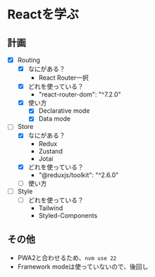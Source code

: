 # Reactを学ぶ

## 計画

- [x] Routing
  - [x] なにがある？
    - React Router一択
  - [x] どれを使っている？
    - "react-router-dom": "^7.2.0"
  - [x] 使い方
    - [x] Declarative mode
    - [x] Data mode
- [ ] Store
  - [x] なにがある？
    - Redux
    - Zustand
    - Jotai
  - [x] どれを使っている？
    - "@reduxjs/toolkit": "^2.6.0"
  - [ ] 使い方
- [ ] Style
  - [ ] どれを使っている？
    - Tailwind
    - Styled-Components

## その他

- PWA2と合わせるため、`nvm use 22`
- Framework modeは使っていないので、後回し

